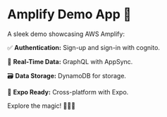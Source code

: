 # Amplify Demo App 🚀

A sleek demo showcasing AWS Amplify:

✅ **Authentication:** Sign-up and sign-in with cognito.

🔄 **Real-Time Data:** GraphQL with AppSync.

🗃️ **Data Storage:** DynamoDB for storage.

📱 **Expo Ready:** Cross-platform with Expo.

Explore the magic! 🚀👩‍💻
